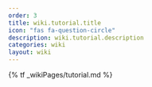 ```yaml
---
order: 3
title: wiki.tutorial.title
icon: "fas fa-question-circle"
description: wiki.tutorial.description
categories: wiki
layout: wiki
---
```


{% tf _wikiPages/tutorial.md %}